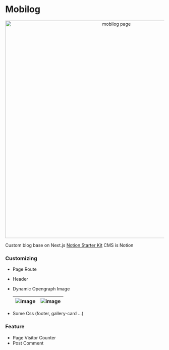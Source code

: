 # Mobilog

<p align="center">
  <a href="https://mobilog.me">
    <img alt="mobilog page" src="https://mobilog.me/default_page_cover_v2.png" width="689">
  </a>
</p>

Custom blog base on Next.js [Notion Starter Kit](https://github.com/transitive-bullshit/nextjs-notion-starter-kit)
CMS is Notion

### Customizing
- Page Route
- Header
- Dynamic Opengraph Image

  |![image](https://github.com/HanCheo/mobilog/assets/38929712/b4bbf266-c6cb-44e3-ac33-2465b45e0fdc)|![image](https://github.com/HanCheo/mobilog/assets/38929712/4478ba36-2df4-4198-92a0-ce5dcf08796b)|
  |---|---|

- Some Css (footer, gallery-card ...)

### Feature
- Page Visitor Counter
- Post Comment
